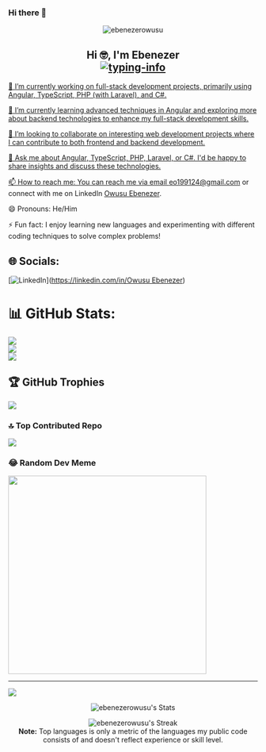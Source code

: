 ### Hi there 👋

<p align="center"> <img src="https://komarev.com/ghpvc/?username=ebenezerowusu&label=Profile%20views&color=0e75b6&style=flat" alt="ebenezerowusu" /> </p>

<h2 align="center">
    Hi 🤓, I'm Ebenezer<br>
    <a href="https://github.com/ebenezerowusu">
        <img src="https://readme-typing-svg.herokuapp.com/?lines=Fullstack%20Developer👨‍💻;Angular%20Developer💪;Robotics%20Enthusiast%20💹&font=Fira&center=true&width=380&height=38&color=0056D2&vCenter=true&size=18&pause=1000" alt="typing-info">
<!--     </a>
    <a href="https://github.com/ladunjexa">
        <img src="https://github.com/ebenezerowusu/Redeemm/blob/output/github-contribution-grid-snake.gif" alt="snake" height="70%" width="70%"/>
    </a> -->
</h2>


🔭 I’m currently working on full-stack development projects, primarily using Angular, TypeScript, PHP (with Laravel), and C#.

🌱 I’m currently learning advanced techniques in Angular and exploring more about backend technologies to enhance my full-stack development skills.

👯 I’m looking to collaborate on interesting web development projects where I can contribute to both frontend and backend development.

💬 Ask me about Angular, TypeScript, PHP, Laravel, or C#. I'd be happy to share insights and discuss these technologies.

📫 How to reach me: You can reach me via email eo199124@gmail.com or connect with me on LinkedIn <a href="https://www.linkedin.com/in/owusu-ebenezer-741864226/">Owusu Ebenezer</a>.

😄 Pronouns: He/Him

⚡ Fun fact: I enjoy learning new languages and experimenting with different coding techniques to solve complex problems!


<!-- GitHub Profile Summary -->

## 🌐 Socials:
[![LinkedIn](https://img.shields.io/badge/LinkedIn-%230077B5.svg?logo=linkedin&logoColor=white)]([https://linkedin.com/in/Owusu Ebenezer](https://www.linkedin.com/in/owusu-ebenezer-741864226/)) 

# 📊 GitHub Stats:
![](https://github-readme-stats.vercel.app/api?username=ebenezerowusu&theme=dark&hide_border=false&include_all_commits=true&count_private=false)<br/>
![](https://github-readme-streak-stats.herokuapp.com/?user=ebenezerowusu&theme=dark&hide_border=false)<br/>
![](https://github-readme-stats.vercel.app/api/top-langs/?username=ebenezerowusu&theme=dark&hide_border=false&include_all_commits=true&count_private=false&layout=compact)

## 🏆 GitHub Trophies
![](https://github-profile-trophy.vercel.app/?username=ebenezerowusu&theme=radical&no-frame=false&no-bg=true&margin-w=4)

### 🔝 Top Contributed Repo
![](https://github-contributor-stats.vercel.app/api?username=ebenezerowusu&limit=5&theme=dark&combine_all_yearly_contributions=true)

### 😂 Random Dev Meme
<img src='https://randommeme-five.vercel.app/' style="height: 400px;"/>

---
[![](https://visitcount.itsvg.in/api?id=ebenezerowusu&icon=0&color=0)](https://visitcount.itsvg.in)

<!-- Proudly created with GPRM ( https://gprm.itsvg.in ) -->


<!-- End -->



<div align="center"> 
    
![ebenezerowusu's Stats](https://github-readme-stats.vercel.app/api?username=ebenezerowusu&theme=merko&show_icons=true&hide_border=false&count_private=true)
    
  ![ebenezerowusu's Streak](https://github-readme-streak-stats.herokuapp.com/?user=ebenezerowusu&theme=merko&hide_border=false)
  <br/>
  <b>Note:</b> Top languages is only a metric of the languages my public code consists of and doesn't reflect experience or skill level.
  <br/>
</div>
